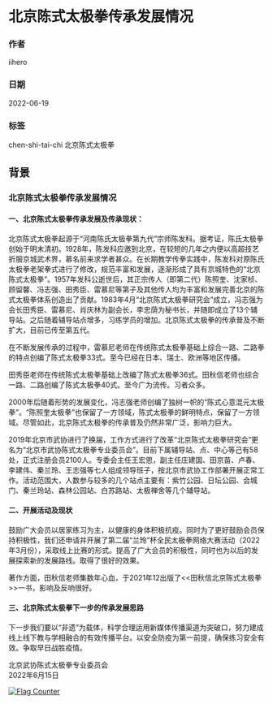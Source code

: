 # 北京陈式太极拳传承发展情况

### 作者

iihero

### 日期

2022-06-19

### 标签

chen-shi-tai-chi 北京陈式太极拳 

## 背景

### 北京陈式太极拳传承发展情况
#### 一、北京陈式太极拳传承发展及传承现状：
北京陈式太极拳起源于“河南陈氏太极拳第九代”宗师陈发科。据考证，陈氏太极拳创始于明末清初。1928年，陈发科应邀到北京，在较短的几年之内便以高超技艺折服京城武术界，慕名前来求学者甚众。在长期教学传拳实践中，陈发科对原陈氏太极拳老架拳式进行了修改，规范丰富和发展，逐渐形成了具有京城特色的“北京陈式太极拳”。1957年发科公逝世后，其正宗传人（即第二代）陈照奎、沈家桢、顾留馨、冯志强、田秀臣、雷慕尼等第子及其他传人均为丰富和发展完善北京的陈式太极拳体系创造出了贡献。1983年4月“北京陈式太极拳研究会”成立，冯志强为会长田秀臣、雷慕尼、肖庆林为副会长，李忠荫为秘书长，并随即成立了13个辅导站。之后随着辅导站点增多，习练学员的增加。北京陈式太极拳的传承普及不断扩大，目前已传至第五代。

在不断发展传承的过程中，雷慕尼老师在传统陈式太极拳基础上综合一路、二路拳的特点创编了陈式太极拳33式。至今已经在日本、瑞士、欧洲等地区传播。

田秀臣老师在传统陈式太极拳基础上改编了陈式太极拳36式。田秋信老师也综合一路、二路创编了陈式太极拳40式。至今广为流传。习者众多。

2000年后随着形势的发展变化，冯志强老师创编了独树一帜的“陈式心意混元太极拳”。“陈照奎太极拳”也保留了一方领域，陈式太极拳的鲜明特点，保留了一方领域。尽管如此，北京陈式太极拳的传承普及仍然非常广泛，影响力巨大。

2019年北京市武协进行了换届，工作方式进行了改革“北京陈式太极拳研究会”更名为“北京市武协陈式太极拳专业委员会”。目前下属辅导站、点、中心等己有58处，正式注册会员2100人。专委会主任王宏恩，副主任庄建国、田京苗、卢春、李建伟、秦兰玲、王志强等七人组成领导班子，按北京市武协工作部署开展正常工作。活动范围大，人数参与较多的几个站点主要有：紫竹公园、日坛公园、会城门、秦兰玲站、森林公园站、白苏路站、太极禅舍等几个辅导站。

#### 二、开展活动及现状
鼓励广大会员以居家练习为主，以健康的身体积极抗疫。同时为了更好鼓励会员保持积极性，我们还申请并开展了第二届“兰玲”杯全民太极拳网络大赛活动（2022年3月份），采取线上比赛的形式。提高了广大会员的积极性，同时也为以后的发展探索新的发展路线。取得了很好的效果。

著作方面，田秋信老师集数年心血，于2021年12出版了<<田秋信北京陈式太极拳>>一书，影响及反响很好。

#### 三、北京陈式太极拳下一步的传承发展思路
下一步我们要以“非遗”为载体，科学合理运用新媒体传播渠道为突破口，努力建成线上线下教与学相融合的有效传播平台。以安全防疫为第一前提，确保练习安全有效。争取早日战胜疫情。

北京武协陈式太极拳专业委员会  
2022年6月15日


<a rel="nofollow"  href="https://info.flagcounter.com/tFcK"><img src="https://s11.flagcounter.com/countxl/tFcK/bg_FFFFFF/txt_000000/border_CCCCCC/columns_2/maxflags_10/viewers_0/labels_1/pageviews_1/flags_0/percent_0/" alt="Flag Counter" border="0" alt="Flag Counter"  border="0"></a> 


